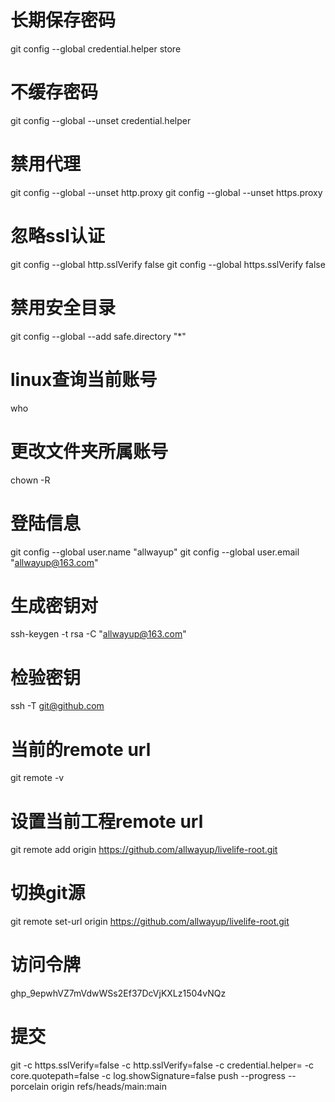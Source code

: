 # 长期保存密码
git config --global credential.helper store
# 不缓存密码
git config --global --unset credential.helper
# 禁用代理
git config --global --unset http.proxy
git config --global --unset https.proxy
# 忽略ssl认证
git config --global http.sslVerify false
git config --global https.sslVerify false
# 禁用安全目录
git config --global --add safe.directory "*"
# linux查询当前账号
who
# 更改文件夹所属账号
chown -R <username> <filepath>
# 登陆信息
git config --global user.name "allwayup"
git config --global user.email "allwayup@163.com"
# 生成密钥对
ssh-keygen -t rsa -C "allwayup@163.com"
# 检验密钥
ssh -T git@github.com
# 当前的remote url
git remote -v
# 设置当前工程remote url
git remote add origin https://github.com/allwayup/livelife-root.git
# 切换git源
git remote set-url origin https://github.com/allwayup/livelife-root.git
# 访问令牌
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
# 提交
git -c https.sslVerify=false -c http.sslVerify=false -c credential.helper= -c core.quotepath=false -c log.showSignature=false push --progress --porcelain origin refs/heads/main:main

